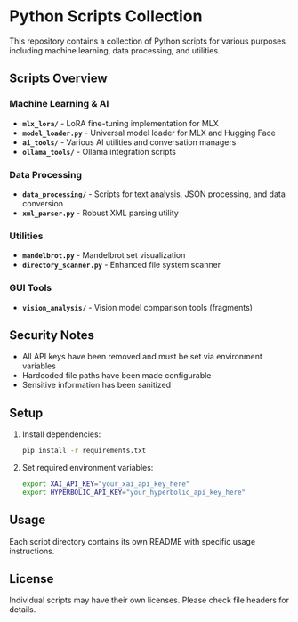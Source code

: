 # Python Scripts Collection

This repository contains a collection of Python scripts for various purposes including machine learning, data processing, and utilities.

## Scripts Overview

### Machine Learning & AI
- **`mlx_lora/`** - LoRA fine-tuning implementation for MLX
- **`model_loader.py`** - Universal model loader for MLX and Hugging Face
- **`ai_tools/`** - Various AI utilities and conversation managers
- **`ollama_tools/`** - Ollama integration scripts

### Data Processing
- **`data_processing/`** - Scripts for text analysis, JSON processing, and data conversion
- **`xml_parser.py`** - Robust XML parsing utility

### Utilities
- **`mandelbrot.py`** - Mandelbrot set visualization
- **`directory_scanner.py`** - Enhanced file system scanner

### GUI Tools
- **`vision_analysis/`** - Vision model comparison tools (fragments)

## Security Notes

- All API keys have been removed and must be set via environment variables
- Hardcoded file paths have been made configurable
- Sensitive information has been sanitized

## Setup

1. Install dependencies:
   ```bash
   pip install -r requirements.txt
   ```

2. Set required environment variables:
   ```bash
   export XAI_API_KEY="your_xai_api_key_here"
   export HYPERBOLIC_API_KEY="your_hyperbolic_api_key_here"
   ```

## Usage

Each script directory contains its own README with specific usage instructions.

## License

Individual scripts may have their own licenses. Please check file headers for details.